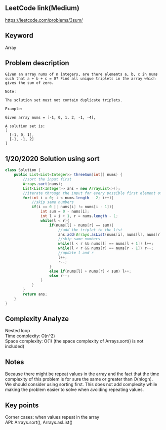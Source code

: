 ## LeetCode link(Medium)
https://leetcode.com/problems/3sum/

## Keyword
Array

## Problem description
```
Given an array nums of n integers, are there elements a, b, c in nums such that a + b + c = 0? Find all unique triplets in the array which gives the sum of zero.

Note:

The solution set must not contain duplicate triplets.

Example:

Given array nums = [-1, 0, 1, 2, -1, -4],

A solution set is:
[
  [-1, 0, 1],
  [-1, -1, 2]
]
```
## 1/20/2020 Solution using sort

```java
class Solution {
    public List<List<Integer>> threeSum(int[] nums) {
        //sort the input first
        Arrays.sort(nums);
        List<List<Integer>> ans = new ArrayList<>();
        //iterate through the input for every possible first element of the triplet
        for(int i = 0; i < nums.length - 2; i++){
            //skip same numbers
            if(i == 0 || nums[i] != nums[i - 1]){
                int sum = 0 - nums[i];
                int l = i + 1, r = nums.length - 1;
                while(l < r){
                    if(nums[l] + nums[r] == sum){
                        //add the triplet to the list
                        ans.add(Arrays.asList(nums[i], nums[l], nums[r]));
                        //skip same numbers
                        while(l < r && nums[l] == nums[l + 1]) l++;
                        while(l < r && nums[r] == nums[r - 1]) r--;
                        //update l and r
                        l++;
                        r--;
                    }
                    else if(nums[l] + nums[r] < sum) l++;
                    else r--;
                }
            }
        }
        return ans;
    }
}
```

## Complexity Analyze
Nested loop\
Time complexity: O(n^2)\
Space complexity: O(1) (the space complexity of Arrays.sort() is not included)

## Notes
Because there might be repeat values in the array and the fact that the time complexity of this problem is for sure the same or greater than O(nlogn).\
We should consider using sorting first. This does not add complexity while making the problem easier to solve when avoiding repeating values.

## Key points
Corner cases: when values repeat in the array\
API: Arrays.sort(), Arrays.asList()
